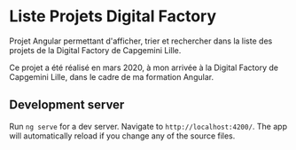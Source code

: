 # Liste Projets Digital Factory

Projet Angular permettant d'afficher, trier et rechercher dans la liste des projets de la Digital Factory de Capgemini Lille.

Ce projet a été réalisé en mars 2020, à mon arrivée à la Digital Factory de Capgemini Lille, dans le cadre de ma formation Angular.

## Development server

Run `ng serve` for a dev server. Navigate to `http://localhost:4200/`. The app will automatically reload if you change any of the source files.

